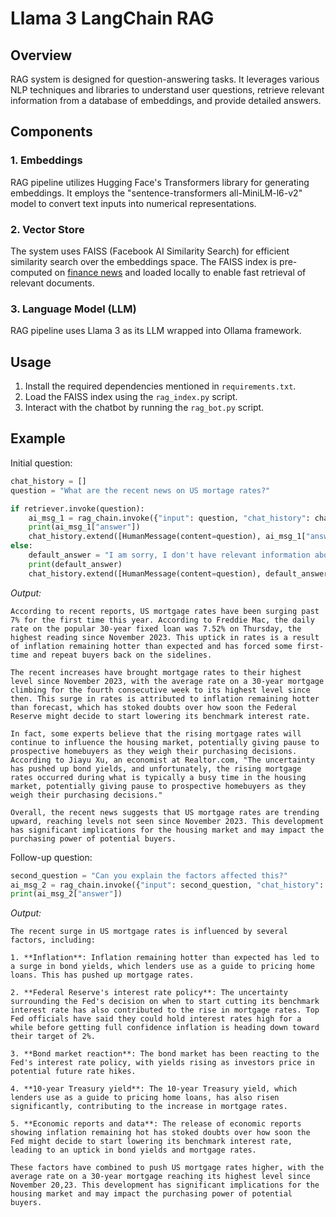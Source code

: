 # Llama 3 LangChain RAG

## Overview
RAG system is designed for question-answering tasks. It leverages various NLP techniques and libraries to understand user questions, retrieve relevant information from a database of embeddings, and provide detailed answers.

## Components
### 1. Embeddings
 RAG pipeline utilizes Hugging Face's Transformers library for generating embeddings. It employs the "sentence-transformers
 all-MiniLM-l6-v2" model to convert text inputs into numerical representations.

### 2. Vector Store
The system uses FAISS (Facebook AI Similarity Search) for efficient similarity search over the embeddings space. The FAISS index is pre-computed on [finance news](https://finance.yahoo.com/news/) and loaded locally to enable fast retrieval of relevant documents.

### 3. Language Model (LLM)
RAG pipeline uses Llama 3 as its LLM wrapped into Ollama framework.

## Usage
1. Install the required dependencies mentioned in `requirements.txt`.
2. Load the FAISS index using the `rag_index.py` script.
3. Interact with the chatbot by running the `rag_bot.py` script.

## Example

Initial question:

```python
chat_history = []
question = "What are the recent news on US mortage rates?"

if retriever.invoke(question):
    ai_msg_1 = rag_chain.invoke({"input": question, "chat_history": chat_history})
    print(ai_msg_1["answer"])
    chat_history.extend([HumanMessage(content=question), ai_msg_1["answer"]])
else:
    default_answer = "I am sorry, I don't have relevant information about your question."
    print(default_answer)
    chat_history.extend([HumanMessage(content=question), default_answer])
```

*Output:*

```
According to recent reports, US mortgage rates have been surging past 7% for the first time this year. According to Freddie Mac, the daily rate on the popular 30-year fixed loan was 7.52% on Thursday, the highest reading since November 2023. This uptick in rates is a result of inflation remaining hotter than expected and has forced some first-time and repeat buyers back on the sidelines.

The recent increases have brought mortgage rates to their highest level since November 2023, with the average rate on a 30-year mortgage climbing for the fourth consecutive week to its highest level since then. This surge in rates is attributed to inflation remaining hotter than forecast, which has stoked doubts over how soon the Federal Reserve might decide to start lowering its benchmark interest rate.

In fact, some experts believe that the rising mortgage rates will continue to influence the housing market, potentially giving pause to prospective homebuyers as they weigh their purchasing decisions. According to Jiayu Xu, an economist at Realtor.com, "The uncertainty has pushed up bond yields, and unfortunately, the rising mortgage rates occurred during what is typically a busy time in the housing market, potentially giving pause to prospective homebuyers as they weigh their purchasing decisions."

Overall, the recent news suggests that US mortgage rates are trending upward, reaching levels not seen since November 2023. This development has significant implications for the housing market and may impact the purchasing power of potential buyers.
```

Follow-up question:

```python
second_question = "Can you explain the factors affected this?"
ai_msg_2 = rag_chain.invoke({"input": second_question, "chat_history": chat_history})
print(ai_msg_2["answer"])
```

*Output:*

```
The recent surge in US mortgage rates is influenced by several factors, including:

1. **Inflation**: Inflation remaining hotter than expected has led to a surge in bond yields, which lenders use as a guide to pricing home loans. This has pushed up mortgage rates.

2. **Federal Reserve's interest rate policy**: The uncertainty surrounding the Fed's decision on when to start cutting its benchmark interest rate has also contributed to the rise in mortgage rates. Top Fed officials have said they could hold interest rates high for a while before getting full confidence inflation is heading down toward their target of 2%.

3. **Bond market reaction**: The bond market has been reacting to the Fed's interest rate policy, with yields rising as investors price in potential future rate hikes.

4. **10-year Treasury yield**: The 10-year Treasury yield, which lenders use as a guide to pricing home loans, has also risen significantly, contributing to the increase in mortgage rates.

5. **Economic reports and data**: The release of economic reports showing inflation remaining hot has stoked doubts over how soon the Fed might decide to start lowering its benchmark interest rate, leading to an uptick in bond yields and mortgage rates.

These factors have combined to push US mortgage rates higher, with the average rate on a 30-year mortgage reaching its highest level since November 20,23. This development has significant implications for the housing market and may impact the purchasing power of potential buyers.
```